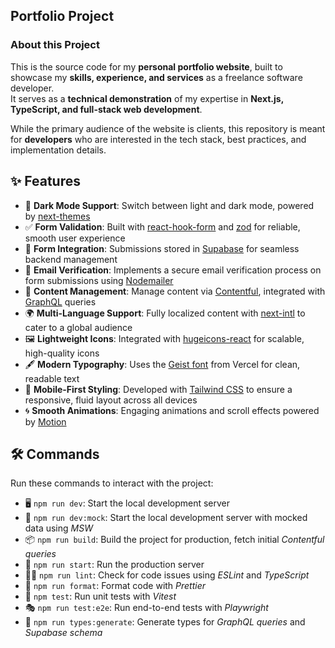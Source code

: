 ## Portfolio Project

### About this Project

This is the source code for my **personal portfolio website**, built to showcase my **skills, experience, and services** as a freelance software developer.  
It serves as a **technical demonstration** of my expertise in **Next.js, TypeScript, and full-stack web development**.

While the primary audience of the website is clients, this repository is meant for **developers** who are interested in the tech stack, best practices, and implementation details.

## ✨ Features

- 🌙 **Dark Mode Support**: Switch between light and dark mode, powered by [next-themes](https://github.com/pacocoursey/next-themes)
- ✅ **Form Validation**: Built with [react-hook-form](https://react-hook-form.com) and [zod](https://zod.dev) for reliable, smooth user experience
- 💾 **Form Integration**: Submissions stored in [Supabase](https://supabase.com) for seamless backend management
- 📧 **Email Verification**: Implements a secure email verification process on form submissions using [Nodemailer](https://nodemailer.com)
- 📄 **Content Management**: Manage content via [Contentful](https://contentful.com), integrated with [GraphQL](https://graphql.org/) queries
- 🌍 **Multi-Language Support**: Fully localized content with [next-intl](https://next-intl.dev/) to cater to a global audience
- 🖼️ **Lightweight Icons**: Integrated with [hugeicons-react](https://hugeicons.com) for scalable, high-quality icons
- 🖋️ **Modern Typography**: Uses the [Geist font](https://vercel.com/font) from Vercel for clean, readable text
- 📱 **Mobile-First Styling**: Developed with [Tailwind CSS](https://tailwindcss.com) to ensure a responsive, fluid layout across all devices
- 🌀 **Smooth Animations**: Engaging animations and scroll effects powered by [Motion](https://motion.dev/)

## 🛠 Commands

Run these commands to interact with the project:

- 🖥️ `npm run dev`: Start the local development server
- 🧩 `npm run dev:mock`: Start the local development server with mocked data using _MSW_
- 📦 `npm run build`: Build the project for production, fetch initial _Contentful queries_
- 🚀 `npm run start`: Run the production server
- 🧑‍💻 `npm run lint`: Check for code issues using _ESLint_ and _TypeScript_
- 🎨 `npm run format`: Format code with _Prettier_
- 🧪 `npm test`: Run unit tests with _Vitest_
- 🎭 `npm run test:e2e`: Run end-to-end tests with _Playwright_
- 🧬 `npm run types:generate`: Generate types for _GraphQL queries_ and _Supabase schema_
